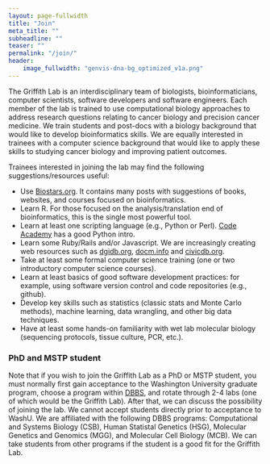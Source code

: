 ```yaml
---
layout: page-fullwidth
title: "Join"
meta_title: ""
subheadline: ""
teaser: ""
permalink: "/join/"
header:
    image_fullwidth: "genvis-dna-bg_optimized_v1a.png"
---
```


The Griffith Lab is an interdisciplinary team of biologists, bioinformaticians, computer scientists, software developers and software engineers. Each member of the lab is trained to use computational biology approaches to address research questions relating to cancer biology and precision cancer medicine. We train students and post-docs with a biology background that would like to develop bioinformatics skills. We are equally interested in trainees with a computer science background that would like to apply these skills to studying cancer biology and improving patient outcomes.

Trainees interested in joining the lab may find the following suggestions/resources useful:

* Use [Biostars.org](https://www.biostars.org/). It contains many posts with suggestions of books, websites, and courses focused on bioinformatics.
* Learn R. For those focused on the analysis/translation end of bioinformatics, this is the single most powerful tool.
* Learn at least one scripting language (e.g., Python or Perl). [Code Academy](https://www.codecademy.com/catalog/language/python) has a good Python intro.
* Learn some Ruby/Rails and/or Javascript. We are increasingly creating web resources such as [dgidb.org](http://dgidb.org/), [docm.info](http://docm.info/) and [civicdb.org](https://civicdb.org/home).
* Take at least some formal computer science training (one or two introductory computer science courses).
* Learn at least basics of good software development practices: for example, using software version control and code repositories (e.g., github).
* Develop key skills such as statistics (classic stats and Monte Carlo methods), machine learning, data wrangling, and other big data techniques.
* Have at least some hands-on familiarity with wet lab molecular biology (sequencing protocols, tissue culture, PCR, etc.).

### PhD and MSTP student
Note that if you wish to join the Griffith Lab as a PhD or MSTP student, you must normally first gain acceptance to the Washington University graduate program, choose a program within [DBBS](http://dbbs.wustl.edu/Pages/index.aspx), and rotate through 2-4 labs (one of which would be the Griffith Lab). After that, we can discuss the possibility of joining the lab. We cannot accept students directly prior to acceptance to WashU. We are affiliated with the following DBBS programs: Computational and Systems Biology (CSB), Human Statistal Genetics (HSG), Molecular Genetics and Genomics (MGG), and Molecular Cell Biology (MCB). We can take students from other programs if the student is a good fit for the Griffith Lab.
